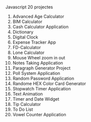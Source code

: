 Javascript 20 projectes

1. Advanced Age Calculator
2. BIM Calculator
3. Cash Calculator Application
4. Dictionary
5. Digital Clock
6. Expense Tracker App
7. FD-Calculator
8. Lone Calculator
9. Mouse Wheel zoom in out
10. Notes Taking Application
11. Paragraph Generator Project
12. Poll System Application
13. Random Password Application
14. Randome HEX Color Card Generator
15. Stopwatch Timer Application
16. Text Animation
17. Timer and Date Widget
18. Tip Calculator
19. To Do List
20. Vowel Counter Application

